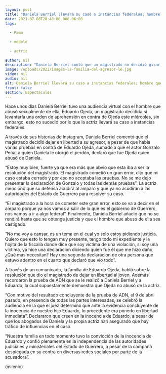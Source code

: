 ```yaml
---
layout: post
title: "Daniela Berriel llevará su caso a instancias federales; hombre que abusó de ella sigue libre"
date: 2021-07-08T20:48:00.000-06:00
tags:
  
  - Fama
  
  - modelo
  
  - actriz
  
author: nil
description: "Daniela Berriel contó que un magistrado no decidió girar orden de aprehensión en contra de su supuesto agresor, por lo que llevará su casi a instancias federales. "
image: /uploads/2021/images-la-familia-del-agresor-le.jpg
video: nil
audio: nil
alt: Daniela Berriel llevará su caso a instancias federales; hombre que abusó de ella sigue libre
front: false
section: Espectáculos
---
```


Hace unos días Daniela Berriel tuvo una audiencia virtual con el hombre que abusó sexualmente de ella, Eduardo Ojeda, un magistrado decidiría si levantaría una orden de aprehensión en contra de Ojeda este miércoles, sin embargo, esto no sucedió por lo que la actriz llevará su caso a instancias federales. 

A través de sus historias de Instagram, Daniela Berriel comentó que el magistrado decidió dejar en libertad a su agresor, a pesar de que había varias pruebas en contra de Eduardo Ojeda, sumado a que el actor Gonzalo Peña, a quien Daniela le otorgó el perdón, declaró que fue Ojeda quien abusó de Daniela. 

“Estoy muy bien, fuerte ya que era más que obvio que esta iba a ser la resolución del magistrado. El magistrado cometió un gran error, dijo que mi caso estaba cerrado y por eso no aceptaba las pruebas. No se me dejo presentar la declaración de Gonzalo y todas las demás pruebas”. 
La actriz mencionó que su defensa acudirá al amparo y que ya no acudirán a las autoridades del Estado de Guerrero para resolver su caso. 

“El magistrado a la hora de cometer este gran error, esto se va a decir en el amparo porque ya nos vamos a salir de lo que es el gobierno de Guerrero, nos vamos a ir a algo federal”. 
Finalmente, Daniela Berriel añadió que no se rendirá hasta que se obtenga justicia y que el hombre que abusó de ella sea castigado.

“No me voy a cansar, es un tema en el cual yo solo estoy pidiendo justicia. Quiero que esto lo tengan muy presente, tengo todo mi expediente y la hojita de la fiscalía donde dice que soy víctima de una violación, si soy una víctima, ya hice una declaración diciendo quien fue él que me hizo daño, ¿Qué más necesitan? Hay una segunda declaración de otra persona que estuvo adentro en el cuarto que declaró que vio todo”. 

A través de un comunicado, la familia de Eduardo Ojeda, habló sobre la resolución que dio el magistrado de dejar en libertad al joven. Además recordaron la prueba de ADN que se le realizó a Daniela Berriel y a Eduardo, la cual supuestamente demuestra que Ojeda no abusó de la actriz. 

“Con motivo del resultado concluyente de la prueba de ADN, el 9 de abril pasado, en presencia de todas las partes interesadas, se celebró la audiencia en la que el juez determinó que ante la evidencia concluyente de la inocencia de nuestro hijo Eduardo, lo procedente era ponerlo en libertad inmediata”. 
Declararon que creen en la inocencia de Eduardo, a pesar de que los abogados de Daniela y la propia actriz han asegurado que hay tráfico de influencias en el caso. 

“Nuestra familia en todo momento tuvo la convicción de la inocencia de Eduardo y confió plenamente en la independencia de las autoridades judiciales y ministeriales del Estado de Guerrero, a pesar de la campaña desplegada en su contra en diversas redes sociales por parte de la acusadora”. 

(milenio)